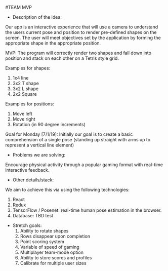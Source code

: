 #TEAM MVP

- Description of the idea:

Our app is an interactive experience that will use a camera to understand the users current pose and position to render pre-defined shapes on the screen. The user will meet objectives set by the application by forming the appropriate shape in the appropriate position.

MVP: The program will correctly render two shapes and fall down into position and stack on each other on a Tetris style grid.

Examples for shapes:
  1. 1x4 line
  2. 3x2 T shape
  3. 3x2 L shape
  4. 2x2 Square

Examples for positions:
  1. Move left
  2. Move right
  3. Rotation (in 90 degree increments)


Goal for Monday [7/1/19]: Initially our goal is to create a basic comprehension of a single pose (standing up straight with arms up to represent a vertical line element)





- Problems we are solving:

Encourage physical activity through a popular gaming format with real-time interactive feedback.



- Other details/stack:

We aim to achieve this via using the following technologies:
  1. React
  2. Redux
  3. TensorFlow / Posenet:  real-time human pose estimation in the browser.
  4. Database: TBD test



- Stretch goals:
  1. Ability to rotate shapes
  2. Rows disappear upon completion
  3. Point scoring system
  4. Variable of speed of gaming
  5. Multiplayer team-mode option
  6. Ability to store scores and profiles
  7. Calibrate for multiple user sizes
